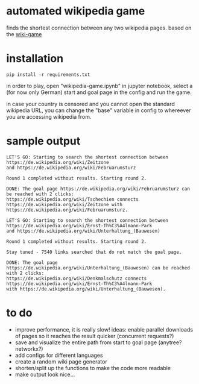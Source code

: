 # automated wikipedia game
finds the shortest connection between any two wikipedia pages. based on the [wiki-game](https://en.wikipedia.org/wiki/Wikipedia:Wiki_Game)

# installation 
```
pip install -r requirements.txt
```

in order to play, open "wikipedia-game.ipynb" in jupyter notebook, select a (for now only German) start and goal page in the config and run the game.

in case your country is censored and you cannot open the standard wikipedia URL, you can change the "base" variable in config to whereever you are accessing wikipedia from.

# sample output

```
LET'S GO: Starting to search the shortest connection between https://de.wikipedia.org/wiki/Zeitzone 
and https://de.wikipedia.org/wiki/Februarumsturz

Round 1 completed without results. Starting round 2.

DONE: The goal page https://de.wikipedia.org/wiki/Februarumsturz can be reached with 2 clicks: 
https://de.wikipedia.org/wiki/Tschechien connects https://de.wikipedia.org/wiki/Zeitzone with
https://de.wikipedia.org/wiki/Februarumsturz.
```

```
LET'S GO: Starting to search the shortest connection between https://de.wikipedia.org/wiki/Ernst-Th%C3%A4lmann-Park 
and https://de.wikipedia.org/wiki/Unterhaltung_(Bauwesen)

Round 1 completed without results. Starting round 2.

Stay tuned - 7540 links searched that do not match the goal page.

DONE: The goal page https://de.wikipedia.org/wiki/Unterhaltung_(Bauwesen) can be reached with 2 clicks: 
https://de.wikipedia.org/wiki/Denkmalschutz connects https://de.wikipedia.org/wiki/Ernst-Th%C3%A4lmann-Park 
with https://de.wikipedia.org/wiki/Unterhaltung_(Bauwesen).
```

# to do
- improve performance, it is really slow! ideas: enable parallel downloads of pages so it reaches the result quicker (concurrent requests?)
- save and visualize the entire path from start to goal page (anytree? networkx?)
- add configs for different languages
- create a random wiki page generator
- shorten/split up the functions to make the code more readable
- make output look nice...
